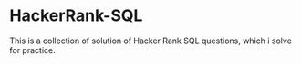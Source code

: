 # HackerRank-SQL
This is a collection of solution of Hacker Rank SQL questions, which i solve for practice. 

